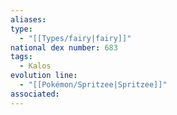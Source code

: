 ```yaml
---
aliases: 
type:
  - "[[Types/fairy|fairy]]"
national dex number: 683
tags:
  - Kalos
evolution line:
  - "[[Pokémon/Spritzee|Spritzee]]"
associated: 
---
```

